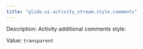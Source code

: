 ```yaml
---
title: "glide.ui.activity_stream.style.comments"
---
```


Description: Activity additional comments style:

Value: `transparent`